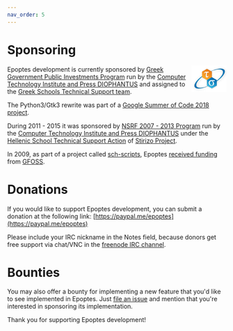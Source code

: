 ```yaml
---
nav_order: 5
---
```


# Sponsoring

<a href="http://ts.sch.gr"><img src="/ts.png" alt="ts" width="80" height="60" align="right"></a>Epoptes development is currently sponsored by [Greek Government Public Investments Program](http://www.ggea.gr/index_en.htm) run by the [Computer Technology Institute and Press DIOPHANTUS](http://www.cti.gr/en) and assigned to the [Greek Schools Technical Support team](http://ts.sch.gr).

The Python3/Gtk3 rewrite was part of a [Google Summer of Code 2018 project](https://github.com/eellak/gsoc2018-epoptes/wiki).

During 2011 - 2015 it was sponsored by [NSRF 2007 - 2013 Program](https://2007-2013.espa.gr/en/Pages/Default.aspx) run by the [Computer Technology Institute and Press DIOPHANTUS](http://www.cti.gr/en) under the [Hellenic School Technical Support Action](http://ts.sch.gr/) of [Stirizo Project](http://www.cti.gr/en/activities-en/development-projects-en/item/63-stirizw/63-stirizw).

In 2009, as part of a project called [sch-scripts](https://sch-scripts.gitlab.io), Epoptes [received funding](https://old.ellak.gr/index658a.html?option=com_openwiki&Itemid=103&id=ellak:sch-scripts) from [GFOSS](https://gfoss.eu).


# Donations

If you would like to support Epoptes development, you can submit a donation at the following link:
[https://paypal.me/epoptes](https://paypal.me/epoptes)

Please include your IRC nickname in the Notes field, because donors get free support via chat/VNC in the [freenode IRC channel](http://ts.sch.gr/repo/irc).

# Bounties

You may also offer a bounty for implementing a new feature that you'd like to see implemented in Epoptes. Just [file an issue](https://github.com/epoptes/epoptes/issues) and mention that you're interested in sponsoring its implementation.

Thank you for supporting Epoptes development!
